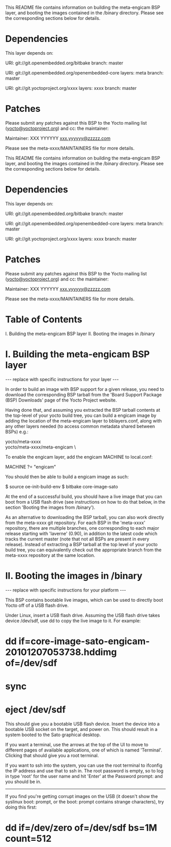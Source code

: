 This README file contains information on building the meta-engicam
BSP layer, and booting the images contained in the /binary directory.
Please see the corresponding sections below for details.


Dependencies
============

This layer depends on:

  URI: git://git.openembedded.org/bitbake
  branch: master

  URI: git://git.openembedded.org/openembedded-core
  layers: meta
  branch: master

  URI: git://git.yoctoproject.org/xxxx
  layers: xxxx
  branch: master


Patches
=======

Please submit any patches against this BSP to the Yocto mailing list
(yocto@yoctoproject.org) and cc: the maintainer:

Maintainer: XXX YYYYYY <xxx.yyyyyy@zzzzz.com>

Please see the meta-xxxx/MAINTAINERS file for more details.


This README file contains information on building the meta-engicam
BSP layer, and booting the images contained in the /binary directory.
Please see the corresponding sections below for details.


Dependencies
============

This layer depends on:

  URI: git://git.openembedded.org/bitbake
  branch: master

  URI: git://git.openembedded.org/openembedded-core
  layers: meta
  branch: master

  URI: git://git.yoctoproject.org/xxxx
  layers: xxxx
  branch: master


Patches
=======

Please submit any patches against this BSP to the Yocto mailing list
(yocto@yoctoproject.org) and cc: the maintainer:

Maintainer: XXX YYYYYY <xxx.yyyyyy@zzzzz.com>

Please see the meta-xxxx/MAINTAINERS file for more details.


Table of Contents
=================

  I. Building the meta-engicam BSP layer
 II. Booting the images in /binary


I. Building the meta-engicam BSP layer
========================================

--- replace with specific instructions for your layer ---

In order to build an image with BSP support for a given release, you
need to download the corresponding BSP tarball from the 'Board Support
Package (BSP) Downloads' page of the Yocto Project website.

Having done that, and assuming you extracted the BSP tarball contents
at the top-level of your yocto build tree, you can build a
engicam image by adding the location of the meta-engicam
layer to bblayers.conf, along with any other layers needed (to access
common metadata shared between BSPs) e.g.:

  yocto/meta-xxxx \
  yocto/meta-xxxx/meta-engicam \

To enable the engicam layer, add the engicam MACHINE to local.conf:

  MACHINE ?= "engicam"

You should then be able to build a engicam image as such:

  $ source oe-init-build-env
  $ bitbake core-image-sato

At the end of a successful build, you should have a live image that
you can boot from a USB flash drive (see instructions on how to do
that below, in the section 'Booting the images from /binary').

As an alternative to downloading the BSP tarball, you can also work
directly from the meta-xxxx git repository.  For each BSP in the
'meta-xxxx' repository, there are multiple branches, one corresponding
to each major release starting with 'laverne' (0.90), in addition to
the latest code which tracks the current master (note that not all
BSPs are present in every release).  Instead of extracting a BSP
tarball at the top level of your yocto build tree, you can
equivalently check out the appropriate branch from the meta-xxxx
repository at the same location.


II. Booting the images in /binary
=================================

--- replace with specific instructions for your platform ---

This BSP contains bootable live images, which can be used to directly
boot Yocto off of a USB flash drive.

Under Linux, insert a USB flash drive.  Assuming the USB flash drive
takes device /dev/sdf, use dd to copy the live image to it.  For
example:

# dd if=core-image-sato-engicam-20101207053738.hddimg of=/dev/sdf
# sync
# eject /dev/sdf

This should give you a bootable USB flash device.  Insert the device
into a bootable USB socket on the target, and power on.  This should
result in a system booted to the Sato graphical desktop.

If you want a terminal, use the arrows at the top of the UI to move to
different pages of available applications, one of which is named
'Terminal'.  Clicking that should give you a root terminal.

If you want to ssh into the system, you can use the root terminal to
ifconfig the IP address and use that to ssh in.  The root password is
empty, so to log in type 'root' for the user name and hit 'Enter' at
the Password prompt: and you should be in.

----

If you find you're getting corrupt images on the USB (it doesn't show
the syslinux boot: prompt, or the boot: prompt contains strange
characters), try doing this first:

# dd if=/dev/zero of=/dev/sdf bs=1M count=512

